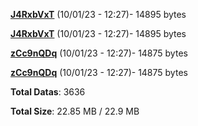 [**J4RxbVxT**](/data/J4RxbVxT.txt) (10/01/23 - 12:27)- 14895 bytes

[**J4RxbVxT**](/data/J4RxbVxT.txt) (10/01/23 - 12:27)- 14895 bytes

[**zCc9nQDq**](/data/zCc9nQDq.txt) (10/01/23 - 12:27)- 14875 bytes

[**zCc9nQDq**](/data/zCc9nQDq.txt) (10/01/23 - 12:27)- 14875 bytes

**Total Datas**: 3636

**Total Size**: 22.85 MB / 22.9 MB